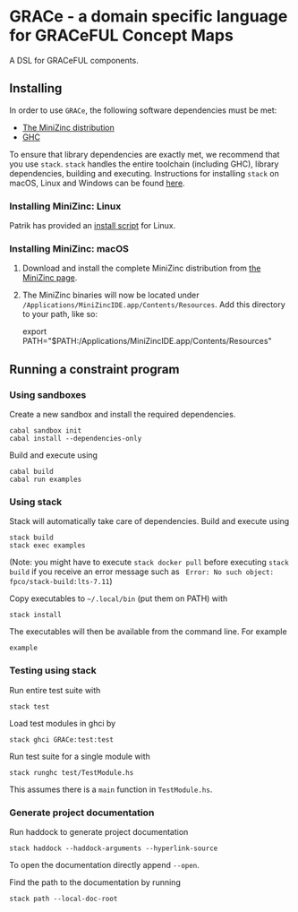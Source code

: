 # GRACe - a domain specific language for GRACeFUL Concept Maps

A DSL for GRACeFUL components.

## Installing

In order to use `GRACe`, the following software dependencies must be
met:

* [The MiniZinc distribution](http://www.minizinc.org/index.html)
* [GHC](https://www.haskell.org/downloads)

To ensure that library dependencies are exactly met, we recommend that you use
`stack`. `stack` handles the entire toolchain (including GHC), library
dependencies, building and executing. Instructions for installing `stack` on
macOS, Linux and Windows can be found
[here](https://docs.haskellstack.org/en/stable/install_and_upgrade/).

### Installing MiniZinc: Linux

Patrik has provided an [install script](doc/INSTALL.md) for Linux.

### Installing MiniZinc: macOS

1. Download and install the complete MiniZinc distribution from
  [the MiniZinc page](http://www.minizinc.org/index.html).
2. The MiniZinc binaries will now be located under
  `/Applications/MiniZincIDE.app/Contents/Resources`. Add this directory to your
  path, like so:

      export PATH="$PATH:/Applications/MiniZincIDE.app/Contents/Resources"

## Running a constraint program

### Using sandboxes

Create a new sandbox and install the required dependencies.

```shell
cabal sandbox init
cabal install --dependencies-only
```

Build and execute using

```shell
cabal build
cabal run examples
```

### Using stack

Stack will automatically take care of dependencies. Build and execute using

```shell
stack build
stack exec examples
```

(Note: you might have to execute `stack docker pull` before executing `stack build` if you receive an error message such as `
Error: No such object: fpco/stack-build:lts-7.11`)

Copy executables to `~/.local/bin` (put them on PATH) with

```shell
stack install
```

The executables will then be available from the command line. For example

```shell
example
```

### Testing using stack

Run entire test suite with

```shell
stack test
```

Load test modules in ghci by

```shell
stack ghci GRACe:test:test
```

Run test suite for a single module with

```shell
stack runghc test/TestModule.hs
```

This assumes there is a `main` function in `TestModule.hs`.

### Generate project documentation

Run haddock to generate project documentation

```shell
stack haddock --haddock-arguments --hyperlink-source
```

To open the documentation directly append `--open`.

Find the path to the documentation by running

```shell
stack path --local-doc-root
```
